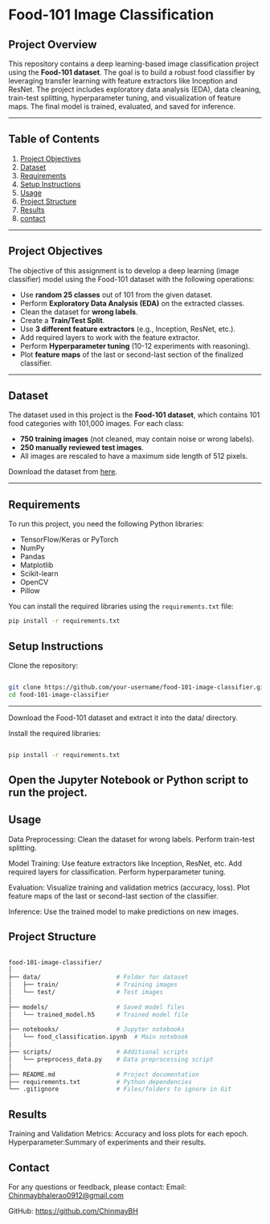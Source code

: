 # Food-101 Image Classification

## Project Overview
This repository contains a deep learning-based image classification project using the **Food-101 dataset**. The goal is to build a robust food classifier by leveraging transfer learning with feature extractors like Inception and ResNet. The project includes exploratory data analysis (EDA), data cleaning, train-test splitting, hyperparameter tuning, and visualization of feature maps. The final model is trained, evaluated, and saved for inference.

---

## Table of Contents
1. [Project Objectives](#project-objectives)
2. [Dataset](#dataset)
3. [Requirements](#requirements)
4. [Setup Instructions](#setup-instructions)
5. [Usage](#usage)
6. [Project Structure](#project-structure)
7. [Results](#results)
8. [contact](#Contact)

---

## Project Objectives
The objective of this assignment is to develop a deep learning (image classifier) model using the Food-101 dataset with the following operations:
- Use **random 25 classes** out of 101 from the given dataset.
- Perform **Exploratory Data Analysis (EDA)** on the extracted classes.
- Clean the dataset for **wrong labels**.
- Create a **Train/Test Split**.
- Use **3 different feature extractors** (e.g., Inception, ResNet, etc.).
- Add required layers to work with the feature extractor.
- Perform **Hyperparameter tuning** (10-12 experiments with reasoning).
- Plot **feature maps** of the last or second-last section of the finalized classifier.

---

## Dataset
The dataset used in this project is the **Food-101 dataset**, which contains 101 food categories with 101,000 images. For each class:
- **750 training images** (not cleaned, may contain noise or wrong labels).
- **250 manually reviewed test images**.
- All images are rescaled to have a maximum side length of 512 pixels.

Download the dataset from [here](https://www.kaggle.com/datasets/dansbecker/food-101).

---

## Requirements
To run this project, you need the following Python libraries:
- TensorFlow/Keras or PyTorch
- NumPy
- Pandas
- Matplotlib
- Scikit-learn
- OpenCV
- Pillow

You can install the required libraries using the `requirements.txt` file:

```bash
pip install -r requirements.txt
```

## Setup Instructions
Clone the repository:
```bash

git clone https://github.com/your-username/food-101-image-classifier.git
cd food-101-image-classifier
```

-------
Download the Food-101 dataset and extract it into the data/ directory.

Install the required libraries:
```bash

pip install -r requirements.txt
```

Open the Jupyter Notebook or Python script to run the project.
----
## Usage
Data Preprocessing:
Clean the dataset for wrong labels.
Perform train-test splitting.

Model Training:
Use feature extractors like Inception, ResNet, etc.
Add required layers for classification.
Perform hyperparameter tuning.

Evaluation:
Visualize training and validation metrics (accuracy, loss).
Plot feature maps of the last or second-last section of the classifier.

Inference:
Use the trained model to make predictions on new images.

## Project Structure
```bash

food-101-image-classifier/
│
├── data/                     # Folder for dataset
│   ├── train/                # Training images
│   └── test/                 # Test images
│
├── models/                   # Saved model files
│   └── trained_model.h5      # Trained model file
│
├── notebooks/                # Jupyter notebooks
│   └── food_classification.ipynb  # Main notebook
│
├── scripts/                  # Additional scripts
│   └── preprocess_data.py    # Data preprocessing script
│
├── README.md                 # Project documentation
├── requirements.txt          # Python dependencies
└── .gitignore                # Files/folders to ignore in Git
```

## Results
Training and Validation Metrics:
Accuracy and loss plots for each epoch.
Hyperparameter:Summary of experiments and their results.

## Contact
For any questions or feedback, please contact:
Email: Chinmaybhalerao0912@gmail.com

GitHub: https://github.com/ChinmayBH